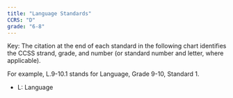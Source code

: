 ```yaml
---
title: "Language Standards"
CCRS: "D"
grade: "6-8"
---
```

Key: The citation at the end of each standard in the following chart identifies the CCSS strand, grade, and number (or standard number and letter, where applicable).

For example, L.9-10.1 stands for Language, Grade 9-10, Standard 1.

 * L: Language
